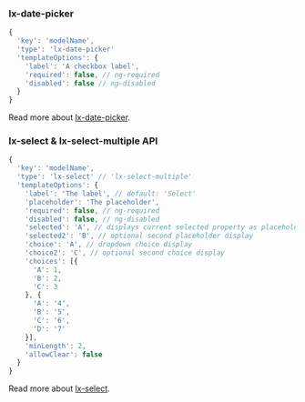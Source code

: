 ### lx-date-picker
```javascript
{
  'key': 'modelName',
  'type': 'lx-date-picker'
  'templateOptions': {
    'label': 'A checkbox label',
    'required': false, // ng-required
    'disabled': false // ng-disabled
  }
}
```
Read more about [lx-date-picker](http://ui.lumapps.com/directives/date-picker).

### lx-select & lx-select-multiple API
```javascript
{
  'key': 'modelName',
  'type': 'lx-select' // 'lx-select-multiple'
  'templateOptions': {
    'label': 'The label', // default: 'Select'
    'placeholder': 'The placeholder',
    'required': false, // ng-required
    'disabled': false, // ng-disabled
    'selected': 'A', // displays current selected property as placeholder
    'selected2': 'B', // optional second placeholder display
    'choice': 'A', // dropdown choice display
    'choice2': 'C', // optional second choice display
    'choices': [{
      'A': 1,
      'B': 2,
      'C': 3
    }, {
      'A': '4',
      'B': '5',
      'C': '6',
      'D': '7'
    }],
    'minLength': 2,
    'allowClear': false
  }
}
```
Read more about [lx-select](http://ui.lumapps.com/directives/selects).
